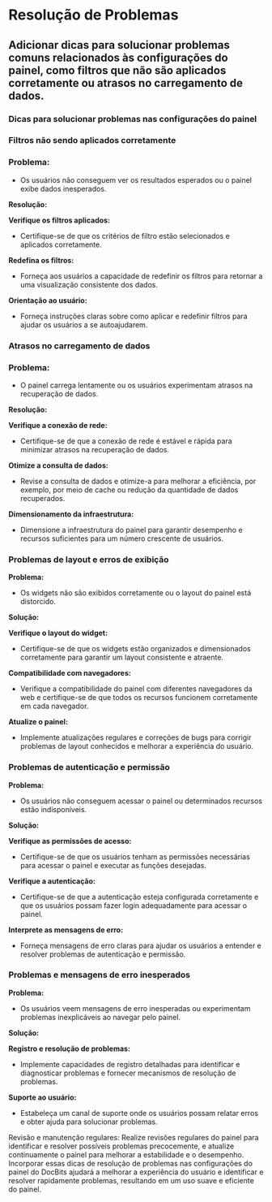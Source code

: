# Resolução de Problemas

## Adicionar dicas para solucionar problemas comuns relacionados às configurações do painel, como filtros que não são aplicados corretamente ou atrasos no carregamento de dados.

### Dicas para solucionar problemas nas configurações do painel

### **Filtros não sendo aplicados corretamente**&#x20;

### **Problema:**&#x20;

* Os usuários não conseguem ver os resultados esperados ou o painel exibe dados inesperados.

**Resolução:**

**Verifique os filtros aplicados:**&#x20;

* Certifique-se de que os critérios de filtro estão selecionados e aplicados corretamente.

**Redefina os filtros:**&#x20;

* Forneça aos usuários a capacidade de redefinir os filtros para retornar a uma visualização consistente dos dados.

**Orientação ao usuário:**&#x20;

* Forneça instruções claras sobre como aplicar e redefinir filtros para ajudar os usuários a se autoajudarem.

### Atrasos no carregamento de dados&#x20;

### Problema:&#x20;

* O painel carrega lentamente ou os usuários experimentam atrasos na recuperação de dados.

**Resolução:**

**Verifique a conexão de rede:**&#x20;

* Certifique-se de que a conexão de rede é estável e rápida para minimizar atrasos na recuperação de dados.&#x20;

**Otimize a consulta de dados:**&#x20;

* Revise a consulta de dados e otimize-a para melhorar a eficiência, por exemplo, por meio de cache ou redução da quantidade de dados recuperados.

**Dimensionamento da infraestrutura:**&#x20;

* Dimensione a infraestrutura do painel para garantir desempenho e recursos suficientes para um número crescente de usuários.

### Problemas de layout e erros de exibição

**Problema:**&#x20;

* Os widgets não são exibidos corretamente ou o layout do painel está distorcido.

**Solução:**

**Verifique o layout do widget:**&#x20;

* Certifique-se de que os widgets estão organizados e dimensionados corretamente para garantir um layout consistente e atraente.

**Compatibilidade com navegadores:**&#x20;

* Verifique a compatibilidade do painel com diferentes navegadores da web e certifique-se de que todos os recursos funcionem corretamente em cada navegador.

**Atualize o painel:**&#x20;

* Implemente atualizações regulares e correções de bugs para corrigir problemas de layout conhecidos e melhorar a experiência do usuário.

### Problemas de autenticação e permissão

**Problema:**&#x20;

* Os usuários não conseguem acessar o painel ou determinados recursos estão indisponíveis.

**Solução:**

**Verifique as permissões de acesso:**&#x20;

* Certifique-se de que os usuários tenham as permissões necessárias para acessar o painel e executar as funções desejadas.

**Verifique a autenticação:**&#x20;

* Certifique-se de que a autenticação esteja configurada corretamente e que os usuários possam fazer login adequadamente para acessar o painel.

**Interprete as mensagens de erro:**&#x20;

* Forneça mensagens de erro claras para ajudar os usuários a entender e resolver problemas de autenticação e permissão.

### Problemas e mensagens de erro inesperados

**Problema:**&#x20;

* Os usuários veem mensagens de erro inesperadas ou experimentam problemas inexplicáveis ao navegar pelo painel.

**Solução:**

**Registro e resolução de problemas:**&#x20;

* Implemente capacidades de registro detalhadas para identificar e diagnosticar problemas e fornecer mecanismos de resolução de problemas.

**Suporte ao usuário:**&#x20;

* Estabeleça um canal de suporte onde os usuários possam relatar erros e obter ajuda para solucionar problemas.



Revisão e manutenção regulares: Realize revisões regulares do painel para identificar e resolver possíveis problemas precocemente, e atualize continuamente o painel para melhorar a estabilidade e o desempenho. Incorporar essas dicas de resolução de problemas nas configurações do painel do DocBits ajudará a melhorar a experiência do usuário e identificar e resolver rapidamente problemas, resultando em um uso suave e eficiente do painel.
